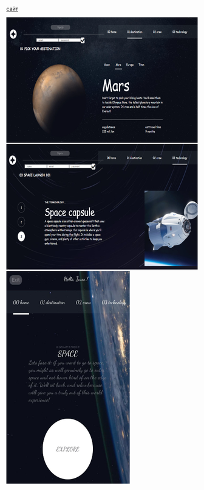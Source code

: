 [сайт](https://duremarduremar.github.io/space-react/) <br/>

<img src="space_dec_01.png" width=660 height=330>
<img src="space_dec_02.png" width=660 height=330>

<img src="space_adap_02.png" width=325 height=560>


